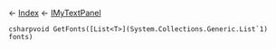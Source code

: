 ← [Index](Api-Index) ← [IMyTextPanel](Sandbox.ModAPI.Ingame.IMyTextPanel)

```csharpvoid GetFonts([List<T>](System.Collections.Generic.List`1) fonts)```